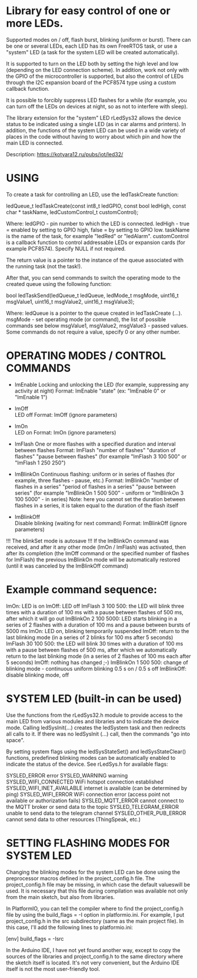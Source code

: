 # Library for easy control of one or more LEDs.

Supported modes on / off, flash burst, blinking (uniform or burst). There can be one or several LEDs, each LED has its own FreeRTOS task, or use a "system" LED (a task for the system LED will be created automatically).

It is supported to turn on the LED both by setting the high level and low (depending on the LED connection scheme). In addition, work not only with the GPIO of the microcontroller is supported, but also the control of LEDs through the I2C expansion board of the PCF8574 type using a custom callback function.

It is possible to forcibly suppress LED flashes for a while (for example, you can turn off the LEDs on devices at night, so as not to interfere with sleep).

The library extension for the "system" LED rLedSys32 allows the device status to be indicated using a single LED (as in car alarms and printers). In addition, the functions of the system LED can be used in a wide variety of places in the code without having to worry about which pin and how the main LED is connected.

Description: https://kotyara12.ru/pubs/iot/led32/


# USING

To create a task for controlling an LED, use the ledTaskCreate function:

ledQueue_t ledTaskCreate(const int8_t ledGPIO, const bool ledHigh, const char * taskName, ledCustomControl_t customControl);

Where:
ledGPIO - pin number to which the LED is connected.
ledHigh - true = enabled by setting to GPIO high, false = by setting to GPIO low.
taskName is the name of the task, for example "ledRed" or "ledAlarm".
customControl is a callback function to control addressable LEDs or expansion cards (for example PCF8574). Specify NULL if not required.

The return value is a pointer to the instance of the queue associated with the running task (not the task!).

After that, you can send commands to switch the operating mode to the created queue using the following function:

bool ledTaskSend(ledQueue_t ledQueue, ledMode_t msgMode, uint16_t msgValue1, uint16_t msgValue2, uint16_t msgValue3);

Where:
ledQueue is a pointer to the queue created in ledTaskCreate (...).
msgMode - set operating mode (or command), the list of possible commands see below
msgValue1, msgValue2, msgValue3 - passed values. Some commands do not require a value, specify 0 or any other number.


# OPERATING MODES / CONTROL COMMANDS

- lmEnable
Locking and unlocking the LED (for example, suppressing any activity at night)
Format: lmEnable "state" (ex: "lmEnable 0" or "lmEnable 1")
   
- lmOff			
LED off
Format: lmOff (ignore parameters)

- lmOn			
LED on
Format: lmOn (ignore parameters)

- lmFlash
One or more flashes with a specified duration and interval between flashes
Format: lmFlash "number of flashes" "duration of flashes" "pause between flashes"
(for example "lmFlash 3 100 500" or "lmFlash 1 250 250")

- lmBlinkOn
Continuous flashing: uniform or in series of flashes (for example, three flashes - pause, etc.)
Format: lmBlinkOn "number of flashes in a series" "period of flashes in a series" "pause between series"
(for example "lmBlinkOn 1 500 500" - uniform or "lmBlinkOn 3 100 5000" - in series)
Note: here you cannot set the duration between flashes in a series, it is taken equal to the duration of the flash itself

- lmBlinkOff  
Disable blinking (waiting for next command)
Format: lmBlinkOff (ignore parameters)

!!! The blinkSet mode is autosave !!!
If the lmBlinkOn command was received, and after it any other mode (lmOn / lmFlash) was activated, then after its completion (the lmOff command or the specified number of flashes for lmFlash) the previous lmBlinkOn mode will be automatically restored (until it was canceled by the lmBlinkOff command)


# Example command sequence:

lmOn:                 LED is on
lmOff:                LED off
lmFlash 3 100 500:    the LED will blink three times with a duration of 100 ms with a pause between flashes of 500 ms, after which it will go out
lmBlinkOn 2 100 5000: LED starts blinking in a series of 2 flashes with a duration of 100 ms and a pause between bursts of 5000 ms
lmOn:                 LED on, blinking temporarily suspended
lmOff:                return to the last blinking mode (in a series of 2 blinks for 100 ms after 5 seconds)
lmFlash 30 100 500:   the LED will blink 30 times with a duration of 100 ms with a pause between flashes of 500 ms, after which we automatically return to the last blinking mode (in a series of 2 flashes of 100 ms each after 5 seconds)
lmOff:                nothing has changed ;-)
lmBlinkOn 1 500 500:  change of blinking mode - continuous uniform blinking 0.5 s on / 0.5 s off
lmBlinkOff:           disable blinking mode, off


# SYSTEM LED (built-in can be used)

Use the functions from the rLedSys32.h module to provide access to the main LED from various modules and libraries and to indicate the device mode. Calling ledSysInit(...) creates the ledSystem task and then redirects all calls to it. If there was no ledSysInit (...) call, then the commands "go into space".

By setting system flags using the ledSysStateSet() and ledSysStateClear() functions, predefined blinking modes can be automatically enabled to indicate the status of the device.
See rLedSys.h for available flags:

SYSLED_ERROR                error
SYSLED_WARNING              warning
SYSLED_WIFI_CONNECTED       WiFi hotspot connection established
SYSLED_WIFI_INET_AVAILABLE  internet is available (can be determined by ping)
SYSLED_WIFI_ERROR           WiFi connection error (access point not available or authorization fails)
SYSLED_MQTT_ERROR           cannot connect to the MQTT broker or send data to the topic
SYSLED_TELEGRAM_ERROR       unable to send data to the telegram channel
SYSLED_OTHER_PUB_ERROR      cannot send data to other resources (ThingSpeak, etc.)


# SETTING FLASHING MODES FOR SYSTEM LED

Changing the blinking modes for the system LED can be done using the preprocessor macros defined in the project_config.h file. The project_config.h file may be missing, in which case the default values ​​will be used.
It is necessary that this file during compilation was available not only from the main sketch, but also from libraries.

In PlatformIO, you can tell the compiler where to find the project_config.h file by using the build_flags = -I<directory> option in platformio.ini.
For example, I put project_config.h in the src subdirectory (same as the main project file). In this case, I'll add the following lines to platformio.ini:

[env]
build_flags = -Isrc

In the Arduino IDE, I have not yet found another way, except to copy the sources of the libraries and project_config.h to the same directory where the sketch itself is located. It's not very convenient, but the Arduino IDE itself is not the most user-friendly tool.
